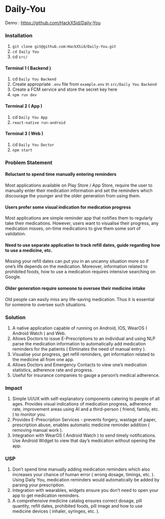 # Daily-You

Demo : https://github.com/HackXSid/Daily-You

### Installation

1. ```git clone git@github.com:HackXSid/Daily-You.git```
2. ```cd Daily You```
3. cd ```src/```

#### Terminal 1 ( Backend )

1. cd ```Daily You Backend```
2. Create appropriate ```.env``` file from ```example.env``` in ```src/Daily You Backend```
3. Create a FCM service and store the secret key here
4. ```npm run dev```

#### Terminal 2 ( App )

1. cd ```Daily You App```
2. ```react-native run-android```

#### Terminal 3 ( Web )

1. cd ```Daily You Doctor```
2. ```npm start```

### Problem Statement

#### Reluctant to spend time manually entering reminders
  Most applications available on Play Store / App Store, require the user to manually enter their medication information and set the reminders which discourage the younger and the older generation from using them.
#### Users prefer some visual indication for medication progress
  Most applications are simple reminder app that notifies them to regularly take their medications. However, users want to visualise their progress, any medication misses, on-time medications to give them some sort of validation.
#### Need to use separate application to track refill dates, guide regarding how to use a medicine, etc.
  Missing your refill dates can put you in an uncanny situation more so if one’s life depends on the medication. Moreover, information related to prohibited foods, how to use a medication requires intensive searching on Google.
#### Older generation require someone to oversee their medicine intake
  Old people can easily miss any life-saving medication. Thus it is essential for someone to oversee such situations.
  
### Solution

1. A native application capable of running on Android, IOS, WearOS ( Android Watch ) and Web.
2. Allows Doctors to issue E-Prescriptions to an individual and using NLP parse the medication information to automatically add medication reminders for the patients ( Eliminates the need of manual entry ).
3. Visualise your progress, get refill reminders, get information related to the medicine all from one app.
4. Allows Doctors and Emergency Contacts to view one’s medication statistics, adherence rate and progress.
5. Useful for insurance companies to gauge a person’s medical adherence.

### Impact

1. Simple UI/UX with self-explanatory components catering to people of all ages. Provides visual indications of medication progress, adherence rate, improvement areas using AI and a third-person ( friend, family, etc. ) to monitor you.
2. Provides E-Prescription Services - prevents forgery, wastage of paper, prescription abuse, enables automatic medicine reminder addition ( removing manual work ).
3. Integration with WearOS ( Android Watch ) to send timely notifications. Use Android Widget to view that day’s medication without opening the app.

### USP
1. Don’t spend time manually adding medication reminders which also increases your chance of human error ( wrong dosage, timings, etc. ). Using Daily You, medication reminders would automatically be added by parsing your prescription.
2. Integration with wearables, widgets ensure you don’t need to open your app to get medication reminders.
3. A comprehensive medicine catalog ensures correct dosage, pill quantity, refill dates, prohibited foods, pill image and how to use medicine devices ( inhaler, syringes, etc. ).
